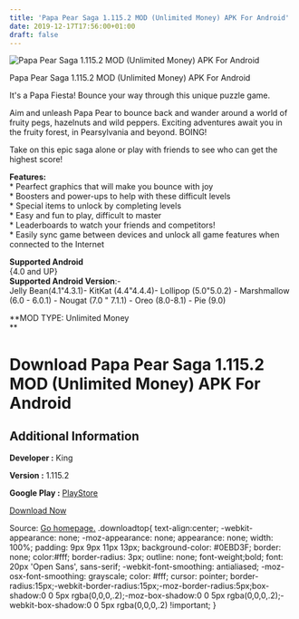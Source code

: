 ```yaml
---
title: 'Papa Pear Saga 1.115.2 MOD (Unlimited Money) APK For Android'
date: 2019-12-17T17:56:00+01:00
draft: false
---
```


![Papa Pear Saga 1.115.2 MOD (Unlimited Money) APK For Android](https://i1.wp.com/apkhome.net/wp-content/uploads/2019/12/Papa-Pear-Saga-1.115.2-MOD-Unlimited-Money.png "Papa Pear Saga 1.115.2 MOD (Unlimited Money) APK For Android")

  

Papa Pear Saga 1.115.2 MOD (Unlimited Money) APK For Android

It's a Papa Fiesta! Bounce your way through this unique puzzle game.

Aim and unleash Papa Pear to bounce back and wander around a world of fruity pegs, hazelnuts and wild peppers. Exciting adventures await you in the fruity forest, in Pearsylvania and beyond. BOING!

Take on this epic saga alone or play with friends to see who can get the highest score!

**Features:**  
\* Pearfect graphics that will make you bounce with joy  
\* Boosters and power-ups to help with these difficult levels  
\* Special items to unlock by completing levels  
\* Easy and fun to play, difficult to master  
\* Leaderboards to watch your friends and competitors!  
\* Easily sync game between devices and unlock all game features when connected to the Internet

**Supported Android**  
{4.0 and UP}  
**Supported Android Version**:-  
Jelly Bean(4.1"4.3.1)- KitKat (4.4"4.4.4)- Lollipop (5.0"5.0.2) - Marshmallow (6.0 - 6.0.1) - Nougat (7.0 " 7.1.1) - Oreo (8.0-8.1) - Pie (9.0)

**MOD TYPE: Unlimited Money  
**

Download Papa Pear Saga 1.115.2 MOD (Unlimited Money) APK For Android
=====================================================================

Additional Information
----------------------

**Developer :** King

**Version :** 1.115.2

**Google Play :** [PlayStore](https://play.google.com/store/apps/details?id=com.midasplayer.apps.papapearsaga)

  

[Download Now](https://store4app.co/post/papa-pear-saga-1-115-2-mod-unlimited-money-apk-for-android_1576597582)

  
Source: [Go homepage.](https://store4app.co/post/papa-pear-saga-1-115-2-mod-unlimited-money-apk-for-android_1576597582) .downloadtop{ text-align:center; -webkit-appearance: none; -moz-appearance: none; appearance: none; width: 100%; padding: 9px 9px 11px 13px; background-color: #0EBD3F; border: none; color:#fff; border-radius: 3px; outline: none; font-weight;bold; font: 20px 'Open Sans', sans-serif; -webkit-font-smoothing: antialiased; -moz-osx-font-smoothing: grayscale; color: #fff; cursor: pointer; border-radius:15px;-webkit-border-radius:15px;-moz-border-radius:5px;box-shadow:0 0 5px rgba(0,0,0,.2);-moz-box-shadow:0 0 5px rgba(0,0,0,.2);-webkit-box-shadow:0 0 5px rgba(0,0,0,.2) !important; }